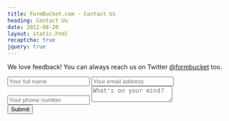 ```yaml
---
title: FormBucket.com - Contact Us
heading: Contact Us
date: 2012-08-20
layout: static.html
recaptcha: true
jquery: true
---
```

We love feedback! You can always reach us on Twitter [@formbucket](https://twitter.com/FormBucket) too.

<script>
$(function() {
  $('form').submit(function() {
    if (grecaptcha.getResponse() == ""){
      alert("Please complete recaptcha!");
      return false
    }
  })
})
</script>
<form action="http://localhost:3002/f/vCDgvMn" method="post">
  <input type="text" name="name" placeholder="Your full name" />
  <input type="text" name="email" placeholder="Your email address" />
  <input type="text" name="phone" placeholder="Your phone number" />
  <textarea name="message" placeholder="What's on your mind?"></textarea>
  <input type="hidden" name="__honey_trap__" value="" />
  <div class="g-recaptcha" data-sitekey="6Lc_YSgTAAAAAPdIJ5hVuFFNvoljmLYx3E1d6kcu"></div>
  <button type="submit">Submit</button>
</form>
